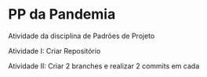 # PP da Pandemia
Atividade da disciplina de Padrões de Projeto

Atividade I: Criar Repositório

Atividade II: Criar 2 branches e realizar 2 commits em cada
